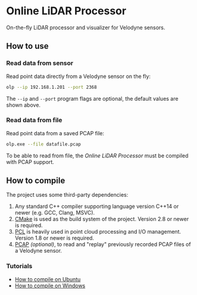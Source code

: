# Online LiDAR Processor

On-the-fly LiDAR processor and visualizer for Velodyne sensors.

## How to use

### Read data from sensor
Read point data directly from a Velodyne sensor on the fly:
```bash
olp --ip 192.168.1.201 --port 2368
```
The `--ip` and `--port` program flags are optional, the default values are shown above.

### Read data from file
Read point data from a saved PCAP file:
```bash
olp.exe --file datafile.pcap
```
To be able to read from file, the *Online LiDAR Processor* must be compiled with PCAP support.

## How to compile

The project uses some third-party dependencies:
 1. Any standard C++ compiler supporting language version C++14 or newer (e.g. GCC, Clang, MSVC).
 2. [CMake](https://cmake.org/) is used as the build system of the project. Version 2.8 or newer is required.
 3. [PCL](http://pointclouds.org/) is heavily used in point cloud processing and I/O management. Version 1.8 or newer is required.
 4. [PCAP](https://en.wikipedia.org/wiki/Pcap) *(optional)*, to read and "replay" previously recorded PCAP files of a Velodyne sensor.

### Tutorials

 * [How to compile on Ubuntu](INSTALL_UBUNTU.md)
 * [How to compile on Windows](INSTALL_WINDOWS.md)
